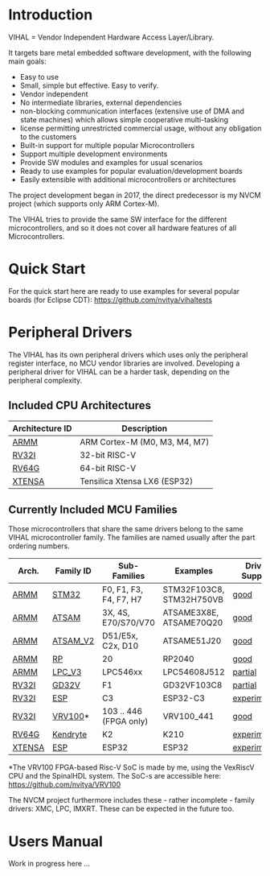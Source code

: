 # Introduction

VIHAL = Vendor Independent Hardware Access Layer/Library.

It targets bare metal embedded software development, with the following main goals:
 - Easy to use
 - Small, simple but effective. Easy to verify.
 - Vendor independent
 - No intermediate libraries, external dependencies 
 - non-blocking communication interfaces (extensive use of DMA and state machines) which allows simple cooperative multi-tasking
 - license permitting unrestricted commercial usage, without any obligation to the customers
 - Built-in support for multiple popular Microcontrollers
 - Support multiple development environments
 - Provide SW modules and examples for usual scenarios
 - Ready to use examples for popular evaluation/development boards
 - Easily extensible with additional microcontrollers or architectures

The project development began in 2017, the direct predecessor is my NVCM project (which supports only ARM Cortex-M).

The VIHAL tries to provide the same SW interface for the different microcontrollers,
and so it does not cover all hardware features of all Microcontrollers.

# Quick Start

For the quick start here are ready to use examples for several popular boards (for Eclipse CDT):
  https://github.com/nvitya/vihaltests

# Peripheral Drivers

The VIHAL has its own peripheral drivers which uses only the peripheral register interface,
no MCU vendor libraries are involved. Developing a peripheral driver for VIHAL can be a harder task,
depending on the peripheral complexity.

## Included CPU Architectures

__Architecture ID__ | Description
--------------------|------------
[ARMM](armm) | ARM Cortex-M (M0, M3, M4, M7)
[RV32I](rv32i) | 32-bit RISC-V
[RV64G](rv64g) | 64-bit RISC-V
[XTENSA](xtensa) | Tensilica Xtensa LX6 (ESP32)

## Currently Included MCU Families

Those microcontrollers that share the same drivers belong to the same VIHAL microcontroller family. The families are named usually after the part ordering numbers.

Arch. | Family ID | Sub-Families | Examples | Driver Support
------|-----------|--------------|----------|---------------
[ARMM](armm)   | [STM32](armm/STM32) | F0, F1, F3, F4, F7, H7 | STM32F103C8, STM32H750VB | [good](armm/STM32)
[ARMM](armm)   | [ATSAM](armm/ATSAM) | 3X, 4S, E70/S70/V70 | ATSAME3X8E, ATSAME70Q20 | [good](armm/ATSAM)
[ARMM](armm)   | [ATSAM_V2](armm/ATSAM_V2) | D51/E5x, C2x, D10 | ATSAME51J20 | [good](armm/ATSAM_V2)
[ARMM](armm)   | [RP](armm/RP)       | 20  | RP2040 | [good](armm/RP)
[ARMM](armm)   | [LPC_V3](armm/LPC_V3)  | LPC546xx | LPC54608J512 | [partial](armm/LPC_V3)
[RV32I](rv32i) | [GD32V](rv32i/GD32V) | F1 | GD32VF103C8 | [partial](rv32i/GD32V)
[RV32I](rv32i) | [ESP](rv32i/ESP) | C3 | ESP32-C3 | [experimental](rv32i/ESP)
[RV32I](rv32i) | [VRV100](rv32i/VRV100)*  | 103 .. 446 (FPGA only) | VRV100_441 | [good](rv32i/VRV100)
[RV64G](rv64g) | [Kendryte](rv64g/kendryte) | K2 | K210 | [experimental](rv64g/kendryte)
[XTENSA](xtensa) | [ESP](xtensa/ESP) | ESP32 | ESP32 | [experimental](xtensa/ESP)

*The VRV100 FPGA-based Risc-V SoC is made by me, using the VexRiscV CPU and the SpinalHDL system. The SoC-s are accessible here: https://github.com/nvitya/VRV100

The NVCM project furthermore includes these - rather incomplete - family drivers: XMC, LPC, IMXRT. These can be expected in the future too.

# Users Manual

Work in progress here ...


